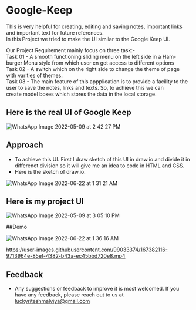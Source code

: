 # Google-Keep
This is very helpful for creating, editing and saving notes, important links and important text for future references.  
In this Project we tried to make the UI similar to the Google Keep UI.  
  
Our Project Requirement mainly focus on three task:-      
Task 01 - A smooth functioning sliding menu on the left side in a Ham-burger Menu style from which user cn  get access to different options  
Task 02 - A switch which on the right side to change the theme of page with varities of themes.  
Task 03 - The main feature of this appplication is to provide a facility to the user to save the notes, links and texts. So, to achieve this we can    
          create model boxes which stores the data in the local storage.
          

## Here is the real UI of Google Keep
![WhatsApp Image 2022-05-09 at 2 42 27 PM](https://user-images.githubusercontent.com/99033374/167378869-7ca49446-4757-4a03-92ee-de7b06feb50b.jpeg)

## Approach
  - To achieve this UI. First I draw sketch of this UI in draw.io and divide it in differenet division so it will give me an idea to code in HTML and CSS.  
  - Here is the sketch of draw.io.

![WhatsApp Image 2022-06-22 at 1 31 21 AM](https://user-images.githubusercontent.com/99033374/174888000-1d5b6047-8d62-4572-9ca0-0822a8647f6c.jpeg)


## Here is my project UI

![WhatsApp Image 2022-05-09 at 3 05 10 PM](https://user-images.githubusercontent.com/99033374/167383029-8e8d0866-c55a-4dd3-b5e7-48cd4b794058.jpeg)


##Demo  

![WhatsApp Image 2022-06-22 at 1 36 16 AM](https://user-images.githubusercontent.com/99033374/174888419-5ccf4f68-00cd-4c1f-b853-4840e4083bf8.jpeg)


https://user-images.githubusercontent.com/99033374/167382116-9713964e-85ef-4382-b43a-ec45bbd720e8.mp4


## Feedback

 - Any suggestions or feedback to improve it is most welcomed.
If you have any feedback, please reach out to us at luckyriteshmalviya@gmail.com

